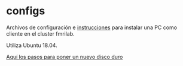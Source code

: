 # configs

Archivos de configuración e [instrucciones](https://github.com/lconcha/configs/blob/master/client_18-04.md) para instalar una PC como cliente en el cluster fmrilab.

Utiliza Ubuntu 18.04.
 

[Aquí los pasos para poner un nuevo disco duro](https://github.com/lconcha/configs/blob/master/pasos_a_seguir_al_poner_nuevo_disco.md)
